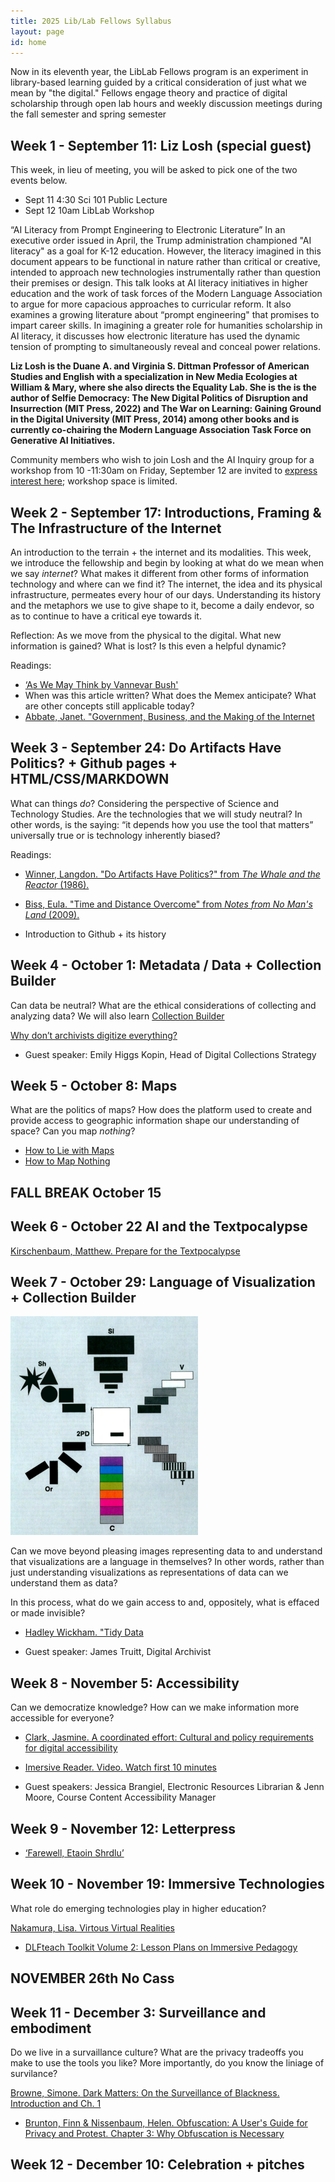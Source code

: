 ```yaml
---
title: 2025 Lib/Lab Fellows Syllabus
layout: page
id: home
---
```


Now in its eleventh year, the LibLab Fellows program is an experiment in library-based learning guided by a critical consideration of just what we mean by "the digital." Fellows engage theory and practice of digital scholarship through open lab hours and weekly discussion meetings during the fall semester and spring semester


## Week 1 - September 11: Liz Losh (special guest)

This week, in lieu of meeting, you will be asked to pick one of the two events below. 

- Sept 11 4:30 Sci 101 Public Lecture
- Sept 12 10am LibLab Workshop

“AI Literacy from Prompt Engineering to Electronic Literature”
In an executive order issued in April, the Trump administration championed "AI literacy" as a goal for K-12 education. However, the literacy imagined in this document appears to be functional in nature rather than critical or creative, intended to approach new technologies instrumentally rather than question their premises or design. This talk looks at AI literacy initiatives in higher education and the work of task forces of the Modern Language Association to argue for more capacious approaches to curricular reform. It also examines a growing literature about “prompt engineering" that promises to impart career skills. In imagining a greater role for humanities scholarship in AI literacy, it discusses how electronic literature has used the dynamic tension of prompting to simultaneously reveal and conceal power relations. 

**Liz Losh is the Duane A. and Virginia S. Dittman Professor of American Studies and English with a specialization in New Media Ecologies at William & Mary, where she also directs the Equality Lab. She is the is the author of Selfie Democracy: The New Digital Politics of Disruption and Insurrection (MIT Press, 2022) and The War on Learning: Gaining Ground in the Digital University (MIT Press, 2014) among other books and is currently co-chairing the Modern Language Association Task Force on Generative AI Initiatives.** 

Community members who wish to join Losh and the AI Inquiry group for a workshop from 10 -11:30am on Friday, September 12 are invited to [express interest here](https://docs.google.com/forms/d/e/1FAIpQLSeghSmZb1oKTCA7Ex1xgs6kYONvSAf0IdBoNesi6z-Ha6ftkQ/viewform); workshop space is limited.


## Week 2 - September 17: Introductions, Framing & The Infrastructure of the Internet


An introduction to the terrain + the internet and its modalities. This week, we introduce the fellowship and begin by looking at what do we mean when we say *internet*? What makes it different from other forms of information technology and where can we find it? The internet, the idea and its physical infrastructure, permeates every hour of our days. Understanding its history and the metaphors we use to give shape to it, become a daily endevor, so as to continue to have a critical eye towards it.

Reflection: As we move from the physical to the digital. What new information is gained? What is lost? Is this even a helpful dynamic?


Readings:
- [‘As We May Think by Vannevar Bush'](https://www.theatlantic.com/magazine/archive/1945/07/as-we-may-think/303881/)
- When was this article written? What does the Memex anticipate? What are other concepts still applicable today?
- [Abbate, Janet. "Government, Business, and the Making of the Internet](https://www.jstor.org/stable/3116559)


## Week 3 - September 24: Do Artifacts Have Politics? + Github pages + HTML/CSS/MARKDOWN

What can things *do*? Considering the perspective of Science and Technology Studies. Are the technologies that we will study neutral? In other words, is the saying: “it depends how you use the tool that matters” universally true or is technology inherently biased?

Readings:
- [Winner, Langdon. "Do Artifacts Have Politics?" from *The Whale and the Reactor* (1986).](https://www.cc.gatech.edu/~beki/cs4001/Winner.pdf)
- [Biss, Eula. "Time and Distance Overcome" from *Notes from No Man's Land* (2009).](https://pubs.lib.uiowa.edu/iowareview/article/16487/galley/124886/view/)

- Introduction to Github + its history

## Week 4 - October 1: Metadata / Data + Collection Builder

Can data be neutral? What are the ethical considerations of collecting and analyzing data? We will also learn [Collection Builder](https://collectionbuilder.github.io/)

[Why don’t archivists digitize everything?](https://peelarchivesblog.com/2017/05/31/why-dont-archivists-digitize-everything/)

 - Guest speaker: Emily Higgs Kopin, Head of Digital Collections Strategy

## Week 5 - October 8: Maps
What are the politics of maps? How does the platform used to create and provide access to geographic information shape our understanding of space? Can you map *nothing*?

- [How to Lie with Maps](https://tripod.swarthmore.edu/permalink/01TRI_INST/1e1odpu/alma991013533059704921) 
- [How to Map Nothing](https://placesjournal.org/article/how-to-map-nothing/)

<!-- - [Hui, Yuk. ChatGPT, or the Eschatology of Machines](https://www.e-flux.com/journal/137/544816/chatgpt-or-the-eschatology-of-machines/)
- [Dzieza, Josh. AI Is a Lot of Work: As the technology becomes ubiquitous, a vast tasker underclass is emerging — and not going anywhere.](https://nymag.com/intelligencer/article/ai-artificial-intelligence-humans-technology-business-factory.html)
- [Moderator Mayhem](https://moderatormayhem.engine.is/) -->
  
<!--## Week 5 - October 9: Metadata / Data

Can data be neutral? What are the ethical considerations of collecting and analyzing data? 

<!-- Lisa Gitelman and Virginia Jackson write in the introduction for *"Raw Data" Is an Oxymoron*, 
>"Data need to be imagined as data to exist and function as such, and the imagination of data entails an interpretive base."

What do you think when you hear the term "raw data"? 

- [Gitelman,Lisa & Jackson, Virginia.Raw Data is an Oxymoron: Introduction ](https://doi.org/10.7551/mitpress/9302.001.0001)
- [D'Ignazio,Catherine & Klein, Lauren. Data Feminism: Chapter 1 The Power Chater](https://doi.org/10.7551/mitpress/11805.001.0001)
- [Data Feminism reading group](https://datafeminism.io/blog/book/data-feminism-reading-group/) -->

## FALL BREAK October 15

## Week 6 - October 22 AI and the Textpocalypse

[Kirschenbaum, Matthew. Prepare for the Textpocalypse](https://www.theatlantic.com/technology/archive/2023/03/ai-chatgpt-writing-language-models/673318/)


## Week 7 - October 29: Language of Visualization + Collection Builder

[![Bertin, Semiology of Graphics. 1983. p. 43.](media/bertin.png)](https://www.historyofinformation.com/detail.php?id=3361)

Can we move beyond pleasing images representing data to and understand that visualizations are a language in themselves? In other words, rather than just understanding visualizations as representations of data can we understand them as data?

In this process, what do we gain access to and, oppositely, what is effaced or made invisible?

- [ Hadley Wickham. "Tidy Data](https://www.jstatsoft.org/article/view/v059i10)
<!-- - [Drucker, Johanna. “Graphical Approaches to the Digital Humanities.” *A New Companion to Digital Humanities*, edited by Susan Schreibman et al. (2016): 290–302.](https://ebookcentral.proquest.com/lib/swarthmore/reader.action?docID=4093339&ppg=290) 
- [1969 "Mother of All Demos"](https://youtu.be/B6rKUf9DWRI)
- [Yau, Nathan. Visualizing the Unertainty in Data](https://flowingdata.com/2018/01/08/visualizing-the-uncertainty-in-data/)
- *optional in class reading*[Osman, Jenna. from *Motion Studies*. PEN Poetry Series. November 25, 2015.](https://pen.org/from-motion-studies/)-->

- Guest speaker: James Truitt, Digital Archivist

## Week 8 - November 5: Accessibility
Can we democratize knowledge? How can we make information more accessible for everyone?

- [Clark, Jasmine. A coordinated effort: Cultural and policy requirements for digital accessibility](https://www.tandfonline.com/doi/full/10.1080/10691316.2021.1932659)

- [Imersive Reader. Video. Watch first 10 minutes](https://learn.microsoft.com/en-us/training/educator-center/product-guides/immersive-reader/)

<!--- HTML/CSS demo. Static vs Dynaic website -->

- Guest speakers: Jessica Brangiel, Electronic Resources Librarian & Jenn Moore, Course Content Accessibility Manager 

## Week 9 - November 12: Letterpress

- [‘Farewell, Etaoin Shrdlu’](https://www.nytimes.com/video/insider/100000004687429/farewell-etaoin-shrdlu.html)

## Week 10 - November 19: Immersive Technologies
What role do emerging technologies play in higher education?

[Nakamura, Lisa. Virtous Virtual Realities](https://journals.sagepub.com/doi/full/10.1177/1470412920906259)
- [DLFteach Toolkit Volume 2: Lesson Plans on Immersive Pedagogy](https://dlfteach.pubpub.org/dlfteach-toolkit-2)


## NOVEMBER 26th No Cass

## Week 11 - December 3: Surveillance and embodiment
Do we live in a survaillance culture? What are the privacy tradeoffs you make to use the tools you like? More importantly, do you know the liniage of survilance?

[Browne, Simone. Dark Matters: On the Surveillance of Blackness. Introduction and Ch. 1](https://tripod.swarthmore.edu/permalink/01TRI_INST/ba5lsr/alma991018837042204921)
-  [Brunton, Finn  & Nissenbaum, Helen. Obfuscation: A User's Guide for Privacy and Protest. Chapter 3: Why Obfuscation is Necessary](https://tripod.swarthmore.edu/permalink/01TRI_INST/ba5lsr/alma991018845263404921)

## Week 12 - December 10: Celebration + pitches
